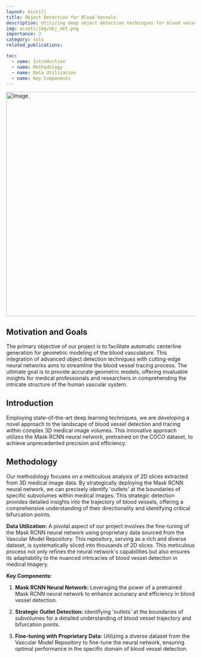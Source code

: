 ```yaml
---
layout: distill
title: Object Detection for Blood Vessels 
description: Utilizing deep object detection techniques for blood vessel detection in medical image data
img: assets/img/obj_det.png
importance: 3
category: solo
related_publications:

toc:
  - name: Introduction
  - name: Methodology
  - name: Data Utilization
  - name: Key Components
---
```


<img src="../../assets/img/obj_det.png" alt="Image." width="600"/>

## Motivation and Goals
The primary objective of our project is to facilitate automatic centerline generation for geometric modeling of the blood vasculature. This integration of advanced object detection techniques with cutting-edge neural networks aims to streamline the blood vessel tracing process. The ultimate goal is to provide accurate geometric models, offering invaluable insights for medical professionals and researchers in comprehending the intricate structure of the human vascular system.

## Introduction
Employing state-of-the-art deep learning techniques, we are developing a novel approach to the landscape of blood vessel detection and tracing within complex 3D medical image volumes. This innovative approach utilizes the Mask RCNN neural network, pretrained on the COCO dataset, to achieve unprecedented precision and efficiency.

## Methodology
Our methodology focuses on a meticulous analysis of 2D slices extracted from 3D medical image data. By strategically deploying the Mask RCNN neural network, we can precisely identify 'outlets' at the boundaries of specific subvolumes within medical images. This strategic detection provides detailed insights into the trajectory of blood vessels, offering a comprehensive understanding of their directionality and identifying critical bifurcation points.

**Data Utilization:**
A pivotal aspect of our project involves the fine-tuning of the Mask RCNN neural network using proprietary data sourced from the Vascular Model Repository. This repository, serving as a rich and diverse dataset, is systematically sliced into thousands of 2D slices. This meticulous process not only refines the neural network's capabilities but also ensures its adaptability to the nuanced intricacies of blood vessel detection in medical imagery.

**Key Components:**
1. **Mask RCNN Neural Network:** Leveraging the power of a pretrained Mask RCNN neural network to enhance accuracy and efficiency in blood vessel detection.
   
2. **Strategic Outlet Detection:** Identifying 'outlets' at the boundaries of subvolumes for a detailed understanding of blood vessel trajectory and bifurcation points.

3. **Fine-tuning with Proprietary Data:** Utilizing a diverse dataset from the Vascular Model Repository to fine-tune the neural network, ensuring optimal performance in the specific domain of blood vessel detection.

